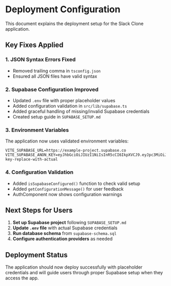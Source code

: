 # Deployment Configuration

This document explains the deployment setup for the Slack Clone application.

## Key Fixes Applied

### 1. JSON Syntax Errors Fixed
- Removed trailing comma in `tsconfig.json` 
- Ensured all JSON files have valid syntax

### 2. Supabase Configuration Improved
- Updated `.env` file with proper placeholder values
- Added configuration validation in `src/lib/supabase.ts`
- Added graceful handling of missing/invalid Supabase credentials
- Created setup guide in `SUPABASE_SETUP.md`

### 3. Environment Variables
The application now uses validated environment variables:
```env
VITE_SUPABASE_URL=https://example-project.supabase.co
VITE_SUPABASE_ANON_KEY=eyJhbGciOiJIUzI1NiIsInR5cCI6IkpXVCJ9.eyJpc3MiOiJzdXBhYmFzZSIsInJlZiI6ImV4YW1wbGUtcHJvamVjdCIsInJvbGUiOiJhbm9uIiwiaWF0IjoxNjQ1MTkyMDAwLCJleHAiOjE5NDA3NjgwMDB9.placeholder-key-replace-with-actual
```

### 4. Configuration Validation
- Added `isSupabaseConfigured()` function to check valid setup
- Added `getConfigurationMessage()` for user feedback
- AuthComponent now shows configuration warnings

## Next Steps for Users

1. **Set up Supabase project** following `SUPABASE_SETUP.md`
2. **Update `.env` file** with actual Supabase credentials
3. **Run database schema** from `supabase-schema.sql`
4. **Configure authentication providers** as needed

## Deployment Status

The application should now deploy successfully with placeholder credentials and will guide users through proper Supabase setup when they access the app.